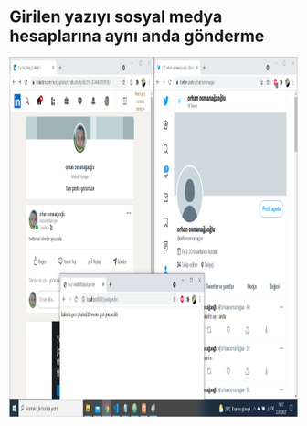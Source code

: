 <h1>Girilen yazıyı sosyal medya hesaplarına aynı anda gönderme</h1>

<img src="ss.png" width="1200" height="630">


